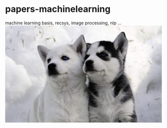 # papers-machinelearning
machine learning basis, recsys, image processing, nlp ...
![image](https://github.com/wangruichens/papers-machinelearning/blob/master/twodog.jpg)
